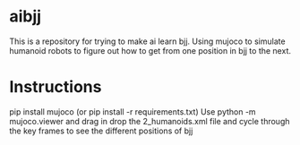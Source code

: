 # aibjj
This is a repository for trying to make ai learn bjj. Using mujoco to simulate humanoid robots to figure out how to get from one position in bjj to the next.

# Instructions
pip install mujoco (or pip install -r requirements.txt)
Use python -m mujoco.viewer and drag in drop the 2_humanoids.xml file and cycle through the key frames to see the different positions of bjj
